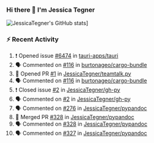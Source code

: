 ### Hi there 👋 I'm Jessica Tegner

![JessicaTegner's GitHub stats](https://github-readme-stats.vercel.app/api?username=jessicategner)]


### :zap: Recent Activity

<!--START_SECTION:activity-->
1. ❗️ Opened issue [#6474](https://github.com/tauri-apps/tauri/issues/6474) in [tauri-apps/tauri](https://github.com/tauri-apps/tauri)
2. 🗣 Commented on [#116](https://github.com/burtonageo/cargo-bundle/issues/116) in [burtonageo/cargo-bundle](https://github.com/burtonageo/cargo-bundle)
3. 💪 Opened PR [#1](https://github.com/JessicaTegner/teamtalk.py/pull/1) in [JessicaTegner/teamtalk.py](https://github.com/JessicaTegner/teamtalk.py)
4. 🗣 Commented on [#116](https://github.com/burtonageo/cargo-bundle/issues/116) in [burtonageo/cargo-bundle](https://github.com/burtonageo/cargo-bundle)
5. ❗️ Closed issue [#2](https://github.com/JessicaTegner/gh-py/issues/2) in [JessicaTegner/gh-py](https://github.com/JessicaTegner/gh-py)
6. 🗣 Commented on [#2](https://github.com/JessicaTegner/gh-py/issues/2) in [JessicaTegner/gh-py](https://github.com/JessicaTegner/gh-py)
7. 🗣 Commented on [#276](https://github.com/JessicaTegner/pypandoc/issues/276) in [JessicaTegner/pypandoc](https://github.com/JessicaTegner/pypandoc)
8. 🎉 Merged PR [#328](https://github.com/JessicaTegner/pypandoc/pull/328) in [JessicaTegner/pypandoc](https://github.com/JessicaTegner/pypandoc)
9. 🗣 Commented on [#328](https://github.com/JessicaTegner/pypandoc/issues/328) in [JessicaTegner/pypandoc](https://github.com/JessicaTegner/pypandoc)
10. 🗣 Commented on [#327](https://github.com/JessicaTegner/pypandoc/issues/327) in [JessicaTegner/pypandoc](https://github.com/JessicaTegner/pypandoc)
<!--END_SECTION:activity-->
